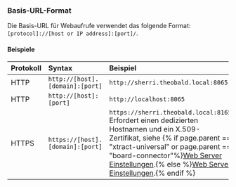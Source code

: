
### Basis-URL-Format

Die Basis-URL für Webaufrufe verwendet das folgende Format: `[protocol]://[host or IP address]:[port]/`.

#### Beispiele

| Protokoll	  | Syntax	      | Beispiel       |
|:----------- | :------------ | :------------ | 
| HTTP	| `http://[host].[domain]:[port]` | `http://sherri.theobald.local:8065` | 
| HTTP	| `http://[host]:[port]` | 	`http://localhost:8065` | 
| HTTPS | `https://[host].[domain]:[port]` | `https://sherri.theobald.local:8165` <br>Erfordert einen dedizierten Hostnamen und ein X.509-Zertifikat, siehe {% if page.parent == "xtract-universal" or page.parent == "board-connector"%}[Web Server Einstellungen](./server/server_einstellungen#web-server).{% else %}[Web Server Einstellungen](../server/server_einstellungen#web-server).{% endif %} | 
